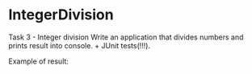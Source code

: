 # IntegerDivision

Task 3 - Integer division
Write an application that divides numbers and prints result into console. + JUnit tests(!!!).

Example of result:

